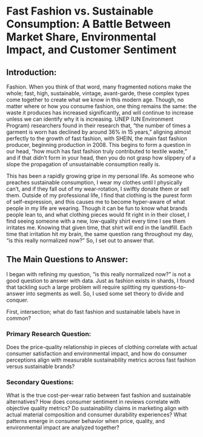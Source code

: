 # Fast Fashion vs. Sustainable Consumption: A Battle Between Market Share, Environmental Impact, and Customer Sentiment

## Introduction:

Fashion. When you think of that word, many fragmented notions make the whole; fast, high, sustainable, vintage, avant-garde, these complex types come together to create what we know in this modern age. Though, no matter where or how you consume fashion, one thing remains the same: the waste it produces has increased significantly, and will continue to increase unless we can identify why it is increasing. UNEP (UN Environment Program) researchers found in their research that, “the number of times a garment is worn has declined by around 36% in 15 years,” aligning almost perfectly to the growth of fast fashion, with SHEIN, the main fast fashion producer, beginning production in 2008. This begins to form a question in our head, “how much has fast fashion truly contributed to textile waste,” and if that didn’t form in your head, then you do not grasp how slippery of a slope the propagation of unsustainable consumption really is.

This has been a rapidly growing gripe in my personal life. As someone who preaches sustainable consumption, I wear my clothes until I physically can’t, and if they fall out of my wear-rotation, I swiftly donate them or sell them. Outside of my professional life, I find that clothing is the purest form of self-expression, and this causes me to become hyper-aware of what people in my life are wearing. Though it can be fun to know what brands people lean to, and what clothing pieces would fit right in in their closet, I find seeing someone with a new, low-quality shirt every time I see them irritates me. Knowing that given time, that shirt will end in the landfill. Each time that irritation hit my brain, the same question rang throughout my day, “is this really normalized now?” So, I set out to answer that.

## The Main Questions to Answer:

I began with refining my question, “is this really normalized now?” is not a good question to answer with data. Just as fashion exists in shards, I found that tackling such a large problem will require splitting my questions-to-answer into segments as well. So, I used some set theory to divide and conquer. 

First, intersection; what do fast fashion and sustainable labels have in common?

### Primary Research Question:



Does the price-quality relationship in pieces of clothing correlate with actual consumer satisfaction and environmental impact, and how do consumer perceptions align with measurable sustainability metrics across fast fashion versus sustainable brands?

### Secondary Questions:

What is the true cost-per-wear ratio between fast fashion and sustainable alternatives?
How does consumer sentiment in reviews correlate with objective quality metrics?
Do sustainability claims in marketing align with actual material composition and consumer durability experiences?
What patterns emerge in consumer behavior when price, quality, and environmental impact are analyzed together?
